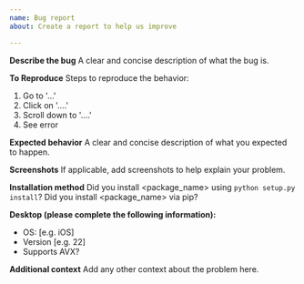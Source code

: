 ```yaml
---
name: Bug report
about: Create a report to help us improve

---
```


**Describe the bug**
A clear and concise description of what the bug is.

**To Reproduce**
Steps to reproduce the behavior:
1. Go to '...'
2. Click on '....'
3. Scroll down to '....'
4. See error

**Expected behavior**
A clear and concise description of what you expected to happen.

**Screenshots**
If applicable, add screenshots to help explain your problem.

**Installation method**
Did you install <package_name> using `python setup.py install`?
Did you install <package_name> via pip?

**Desktop (please complete the following information):**
 - OS: [e.g. iOS]
 - Version [e.g. 22]
 - Supports AVX?

**Additional context**
Add any other context about the problem here.
